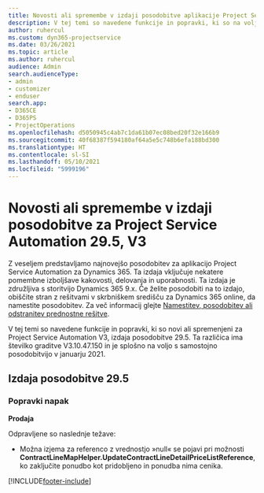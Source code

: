 ```yaml
---
title: Novosti ali spremembe v izdaji posodobitve aplikacije Project Service Automation 29.5, sprotni popravek, V3
description: V tej temi so navedene funkcije in popravki, ki so na voljo v izdaji posodobitve aplikacije Project Service Automation 29.5, sprotni popravek, V3.
author: ruhercul
ms.custom: dyn365-projectservice
ms.date: 03/26/2021
ms.topic: article
ms.author: ruhercul
audience: Admin
search.audienceType:
- admin
- customizer
- enduser
search.app:
- D365CE
- D365PS
- ProjectOperations
ms.openlocfilehash: d5050945c4ab7c1da61b07ec08bed20f32e166b9
ms.sourcegitcommit: 40f68387f594180af64a5e5c748b6efa188bd300
ms.translationtype: HT
ms.contentlocale: sl-SI
ms.lasthandoff: 05/10/2021
ms.locfileid: "5999196"
---
```

# <a name="whats-new-or-changed-in-project-service-automation-update-release-295-v3"></a>Novosti ali spremembe v izdaji posodobitve za Project Service Automation 29.5, V3

Z veseljem predstavljamo najnovejšo posodobitev za aplikacijo Project Service Automation za Dynamics 365. Ta izdaja vključuje nekatere pomembne izboljšave kakovosti, delovanja in uporabnosti. Ta izdaja je združljiva s storitvijo Dynamics 365 9.x. Če želite posodobiti na to izdajo, obiščite stran z rešitvami v skrbniškem središču za Dynamics 365 online, da namestite posodobitev. Za več informacij glejte [Namestitev, posodobitev ali odstranitev prednostne rešitve](/power-platform/admin/install-remove-preferred-solution.md).

V tej temi so navedene funkcije in popravki, ki so novi ali spremenjeni za Project Service Automation V3, izdaja posodobitve 29.5. Ta različica ima številko graditve V3.10.47.150 in je splošno na voljo s samostojno posodobitvijo v januarju 2021.

## <a name="update-release-295"></a>Izdaja posodobitve 29.5

### <a name="bug-fixes"></a>Popravki napak


**Prodaja**

Odpravljene so naslednje težave:

- Možna izjema za referenco z vrednostjo »null« se pojavi pri možnosti **ContractLineMapHelper.UpdateContractLineDetailPriceListReference**, ko zaključite ponudbo kot pridobljeno in ponudba nima cenika.


[!INCLUDE[footer-include](../includes/footer-banner.md)]
